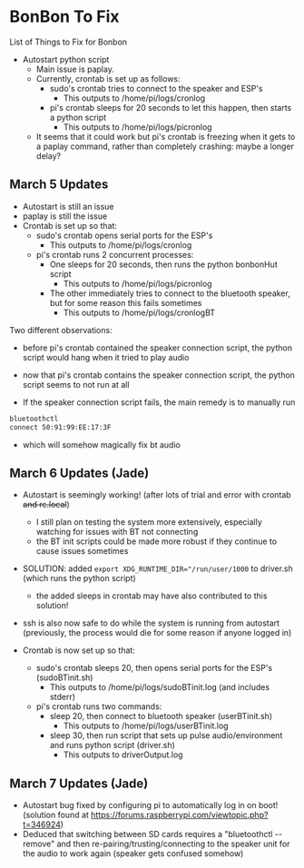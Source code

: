 # BonBon To Fix

List of Things to Fix for Bonbon

- Autostart python script
  - Main issue is paplay.
  - Currently, crontab is set up as follows:
    - sudo's crontab tries to connect to the speaker and ESP's
      - This outputs to /home/pi/logs/cronlog
    - pi's crontab sleeps for 20 seconds to let this happen, then starts a python script
      - This outputs to /home/pi/logs/picronlog
  - It seems that it could work but pi's crontab is freezing when it gets to a paplay command, rather than completely crashing: maybe a longer delay?

## March 5 Updates

- Autostart is still an issue
- paplay is still the issue
- Crontab is set up so that:
  - sudo's crontab opens serial ports for the ESP's
    - This outputs to /home/pi/logs/cronlog
  - pi's crontab runs 2 concurrent processes:
    - One sleeps for 20 seconds, then runs the python bonbonHut script
      - This outputs to /home/pi/logs/picronlog
    - The other immediately tries to connect to the bluetooth speaker, but for some reason this fails sometimes
      - This outputs to /home/pi/logs/cronlogBT

Two different observations:

- before pi's crontab contained the speaker connection script, the python script would hang when it tried to play audio
- now that pi's crontab contains the speaker connection script, the python script seems to not run at all

- If the speaker connection script fails, the main remedy is to manually run

```bash
bluetoothctl
connect 50:91:99:EE:17:3F
```

- which will somehow magically fix bt audio

## March 6 Updates (Jade)

- Autostart is seemingly working! (after lots of trial and error with crontab ~~and rc.local~~)
  - I still plan on testing the system more extensively, especially watching for issues with BT not connecting
  - the BT init scripts could be made more robust if they continue to cause issues sometimes
- SOLUTION: added `export XDG_RUNTIME_DIR="/run/user/1000` to driver.sh (which runs the python script)
  - the added sleeps in crontab may have also contributed to this solution!
- ssh is also now safe to do while the system is running from autostart 
  (previously, the process would die for some reason if anyone logged in)

- Crontab is now set up so that:
  - sudo's crontab sleeps 20, then opens serial ports for the ESP's (sudoBTinit.sh)
    - This outputs to /home/pi/logs/sudoBTinit.log (and includes stderr)
  - pi's crontab runs two commands:
    - sleep 20, then connect to bluetooth speaker (userBTinit.sh)
      - This outputs to /home/pi/logs/userBTinit.log
    - sleep 30, then run script that sets up pulse audio/environment and runs python script (driver.sh)
      - This outputs to driverOutput.log

## March 7 Updates (Jade)

- Autostart bug fixed by configuring pi to automatically log in on boot! (solution found at https://forums.raspberrypi.com/viewtopic.php?t=346924)
- Deduced that switching between SD cards requires a "bluetoothctl -- remove" and then re-pairing/trusting/connecting to the speaker unit for the audio to work again (speaker gets confused somehow)